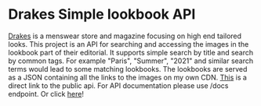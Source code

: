 # Drakes Simple lookbook API
[Drakes](https://us.drakes.com/) is a menswear store and magazine focusing on high end tailored looks.
This project is an API for searching and accessing the images in the lookbook part of their editorial.
It supports simple search by title and search by common tags.
For example "Paris", "Summer", "2021" and similar search terms would lead to some matching lookbooks.
The lookbooks are served as a JSON containing all the links to the images on my own CDN.
[This](https://simpleapis-kwgvav7ltq-uc.a.run.app) is a direct link to the public api.
For API documentation please use /docs endpoint. Or click [here](https://simpleapis-kwgvav7ltq-uc.a.run.app/docs)!
